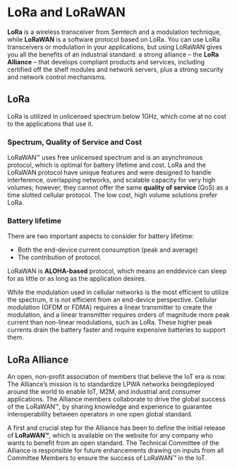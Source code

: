# LoRa and LoRaWAN 

**LoRa** is a wireless transceiver from Semtech and a modulation technique, while **LoRaWAN** is a software protocol based on LoRa. You can use LoRa transceivers or modulation in your applications, but using LoRaWAN gives you all the benefits of an industrial standard: a strong alliance – the **LoRa Alliance** – that develops compliant products and services, including certified off the shelf modules and network servers, plus a strong security and network control mechanisms. 

## LoRa
LoRa is utilized in unlicensed spectrum below 1GHz, which come at no cost to the applications that use it.

### Spectrum, Quality of Service and Cost
LoRaWAN™ uses free unlicensed spectrum and is an asynchronous protocol, which is optimal for battery lifetime and cost. 
LoRa and the LoRaWAN protocol have unique features and were designed to handle interference, overlapping networks, and scalable capacity for very high volumes; however, they cannot offer the same **quality of service** (QoS) as a time slotted cellular protocol. 
The low cost, high volume solutions prefer LoRa.

### Battery lifetime
There are two important aspects to consider for battery lifetime: 
* Both the end-device current consumption (peak and average)
* The contribution of protocol.

LoRaWAN is **ALOHA-based** protocol, which means an enddevice can sleep for as little or as long as the application desires. 

While the modulation used in cellular networks is the most efficient to utilize the spectrum, it is not efficient from an end-device perspective. Cellular modulation (OFDM or FDMA) requires a linear transmitter to create the modulation, and a linear transmitter requires orders of magnitude more peak current than non-linear modulations, such as LoRa. These higher peak currents drain the battery faster and require expensive batteries to support them.

## LoRa Alliance
An open, non-profit association of members that believe
the IoT era is now. The Alliance’s mission is to standardize LPWA networks beingdeployed around the world to enable IoT, M2M, and industrial and consumer applications. 
The Alliance members collaborate to drive the global success of the
LoRaWAN™, by sharing knowledge and experience to guarantee interoperability between operators in one open global standard.

A first and crucial step for the Alliance has been to define the initial release of **LoRaWAN™**, which is available on the website for any company who wants to benefit from an open standard.
The Technical Committee of the Alliance is responsible for future enhancements drawing on inputs from all Committee Members to ensure the success of LoRaWAN™ in the IoT.


